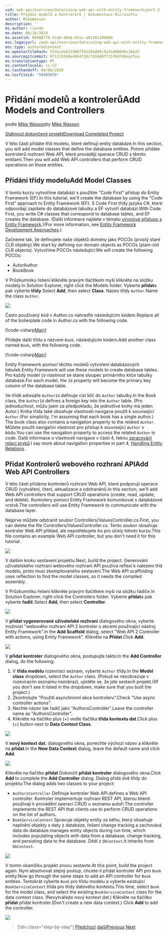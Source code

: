 ```yaml
---
uid: web-api/overview/data/using-web-api-with-entity-framework/part-2
title: Přidání modelů a Kontrolerů | Dokumentace Microsoftu
author: MikeWasson
description: ''
ms.author: riande
ms.date: 06/16/2014
ms.assetid: 88908ff8-51a9-40eb-931c-a8139128b680
msc.legacyurl: /web-api/overview/data/using-web-api-with-entity-framework/part-2
msc.type: authoredcontent
ms.openlocfilehash: 57dacda421968f341284d89c9a3ad80040c16e25
ms.sourcegitcommit: 0f1119340e4464720cfd16d0ff15764746ea1fea
ms.translationtype: MT
ms.contentlocale: cs-CZ
ms.lasthandoff: 04/09/2019
ms.locfileid: "59405076"
---
```

# <a name="add-models-and-controllers"></a><span data-ttu-id="13f6d-102">Přidání modelů a kontrolerů</span><span class="sxs-lookup"><span data-stu-id="13f6d-102">Add Models and Controllers</span></span>

<span data-ttu-id="13f6d-103">podle [Mike Wasson](https://github.com/MikeWasson)</span><span class="sxs-lookup"><span data-stu-id="13f6d-103">by [Mike Wasson](https://github.com/MikeWasson)</span></span>

[<span data-ttu-id="13f6d-104">Stáhnout dokončený projekt</span><span class="sxs-lookup"><span data-stu-id="13f6d-104">Download Completed Project</span></span>](https://github.com/MikeWasson/BookService)

<span data-ttu-id="13f6d-105">V této části přidáte tříd modelu, které definují entity databáze.</span><span class="sxs-lookup"><span data-stu-id="13f6d-105">In this section, you will add model classes that define the database entities.</span></span> <span data-ttu-id="13f6d-106">Potom přidáte kontrolerů rozhraní Web API, které provádějí operace CRUD s těmito entitami.</span><span class="sxs-lookup"><span data-stu-id="13f6d-106">Then you will add Web API controllers that perform CRUD operations on those entities.</span></span>

## <a name="add-model-classes"></a><span data-ttu-id="13f6d-107">Přidání třídy modelu</span><span class="sxs-lookup"><span data-stu-id="13f6d-107">Add Model Classes</span></span>

<span data-ttu-id="13f6d-108">V tomto kurzu vytvoříme databázi s použitím "Code First" přístup do Entity Framework (EF).</span><span class="sxs-lookup"><span data-stu-id="13f6d-108">In this tutorial, we'll create the database by using the "Code First" approach to Entity Framework (EF).</span></span> <span data-ttu-id="13f6d-109">S Code First třídy jazyka C#, které odpovídají zapíšete do databázové tabulky a EF vytvoří databázi.</span><span class="sxs-lookup"><span data-stu-id="13f6d-109">With Code First, you write C# classes that correspond to database tables, and EF creates the database.</span></span> <span data-ttu-id="13f6d-110">(Další informace najdete v tématu [vývojové přístupy s Entity Framework](https://msdn.microsoft.com/library/ms178359%28v=vs.110%29.aspx#dbfmfcf).)</span><span class="sxs-lookup"><span data-stu-id="13f6d-110">(For more information, see [Entity Framework Development Approaches](https://msdn.microsoft.com/library/ms178359%28v=vs.110%29.aspx#dbfmfcf).)</span></span>

<span data-ttu-id="13f6d-111">Začneme tak, že definujete naše objektů domény jako POCOs (prostý staré CLR objekty).</span><span class="sxs-lookup"><span data-stu-id="13f6d-111">We start by defining our domain objects as POCOs (plain-old CLR objects).</span></span> <span data-ttu-id="13f6d-112">Vytvoříme POCOs následující:</span><span class="sxs-lookup"><span data-stu-id="13f6d-112">We will create the following POCOs:</span></span>

- <span data-ttu-id="13f6d-113">Autor</span><span class="sxs-lookup"><span data-stu-id="13f6d-113">Author</span></span>
- <span data-ttu-id="13f6d-114">Book</span><span class="sxs-lookup"><span data-stu-id="13f6d-114">Book</span></span>

<span data-ttu-id="13f6d-115">V Průzkumníku řešení klikněte pravým tlačítkem myši klikněte na složku modely.</span><span class="sxs-lookup"><span data-stu-id="13f6d-115">In Solution Explorer, right click the Models folder.</span></span> <span data-ttu-id="13f6d-116">Vyberte **přidat**a pak vyberte **třídy**.</span><span class="sxs-lookup"><span data-stu-id="13f6d-116">Select **Add**, then select **Class**.</span></span> <span data-ttu-id="13f6d-117">Název třídy `Author`.</span><span class="sxs-lookup"><span data-stu-id="13f6d-117">Name the class `Author`.</span></span>

![](part-2/_static/image1.png)

<span data-ttu-id="13f6d-118">Často používaný kód v Author.cs nahraďte následujícím kódem.</span><span class="sxs-lookup"><span data-stu-id="13f6d-118">Replace all of the boilerplate code in Author.cs with the following code.</span></span>

[!code-csharp[Main](part-2/samples/sample1.cs)]

<span data-ttu-id="13f6d-119">Přidejte další třídu s názvem `Book`, následujícím kódem.</span><span class="sxs-lookup"><span data-stu-id="13f6d-119">Add another class named `Book`, with the following code.</span></span>

[!code-csharp[Main](part-2/samples/sample2.cs)]

<span data-ttu-id="13f6d-120">Entity Framework pomocí těchto modelů vytvoření databázových tabulek.</span><span class="sxs-lookup"><span data-stu-id="13f6d-120">Entity Framework will use these models to create database tables.</span></span> <span data-ttu-id="13f6d-121">Pro každý model `Id` vlastnost se stane sloupec primárního klíče tabulky databáze.</span><span class="sxs-lookup"><span data-stu-id="13f6d-121">For each model, the `Id` property will become the primary key column of the database table.</span></span>

<span data-ttu-id="13f6d-122">Ve třídě adresáře `AuthorId` definuje cizí klíč do `Author` tabulky.</span><span class="sxs-lookup"><span data-stu-id="13f6d-122">In the Book class, the `AuthorId` defines a foreign key into the `Author` table.</span></span> <span data-ttu-id="13f6d-123">(Pro jednoduchost, můžu jsem za předpokladu, že jednotlivé knihy má jeden Autor.) Kniha třída také obsahuje vlastnosti navigace použít k související `Author`.</span><span class="sxs-lookup"><span data-stu-id="13f6d-123">(For simplicity, I'm assuming that each book has a single author.) The book class also contains a navigation property to the related `Author`.</span></span> <span data-ttu-id="13f6d-124">Můžete použít navigační vlastnost pro přístup k související `Author` v kódu.</span><span class="sxs-lookup"><span data-stu-id="13f6d-124">You can use the navigation property to access the related `Author` in code.</span></span> <span data-ttu-id="13f6d-125">Další informace o vlastnosti navigace v části 4, řeknu [zpracování relací prvků](part-4.md).</span><span class="sxs-lookup"><span data-stu-id="13f6d-125">I say more about navigation properties in part 4, [Handling Entity Relations](part-4.md).</span></span>

## <a name="add-web-api-controllers"></a><span data-ttu-id="13f6d-126">Přidat Kontrolerů webového rozhraní API</span><span class="sxs-lookup"><span data-stu-id="13f6d-126">Add Web API Controllers</span></span>

<span data-ttu-id="13f6d-127">V této části přidáme kontrolerů rozhraní Web API, které podporují operace CRUD (vytváření, čtení, aktualizace a odstranění).</span><span class="sxs-lookup"><span data-stu-id="13f6d-127">In this section, we'll add Web API controllers that support CRUD operations (create, read, update, and delete).</span></span> <span data-ttu-id="13f6d-128">Kontrolery pomocí Entity Framework komunikovat s databázové vrstvě.</span><span class="sxs-lookup"><span data-stu-id="13f6d-128">The controllers will use Entity Framework to communicate with the database layer.</span></span>

<span data-ttu-id="13f6d-129">Nejprve můžete odstranit soubor Controllers/ValuesController.cs.</span><span class="sxs-lookup"><span data-stu-id="13f6d-129">First, you can delete the file Controllers/ValuesController.cs.</span></span> <span data-ttu-id="13f6d-130">Tento soubor obsahuje kontroler Web API příklad, ale nepotřebujete ho pro účely tohoto kurzu.</span><span class="sxs-lookup"><span data-stu-id="13f6d-130">This file contains an example Web API controller, but you don't need it for this tutorial.</span></span>

![](part-2/_static/image2.png)

<span data-ttu-id="13f6d-131">V dalším kroku sestavení projektu.</span><span class="sxs-lookup"><span data-stu-id="13f6d-131">Next, build the project.</span></span> <span data-ttu-id="13f6d-132">Generování uživatelského rozhraní webového rozhraní API používá reflexi k nalezení tříd modelu, proto musí zkompilovaného sestavení.</span><span class="sxs-lookup"><span data-stu-id="13f6d-132">The Web API scaffolding uses reflection to find the model classes, so it needs the compiled assembly.</span></span>

<span data-ttu-id="13f6d-133">V Průzkumníku řešení klikněte pravým tlačítkem myši na složku řadiče.</span><span class="sxs-lookup"><span data-stu-id="13f6d-133">In Solution Explorer, right-click the Controllers folder.</span></span> <span data-ttu-id="13f6d-134">Vyberte **přidat**a pak vyberte **řadič**.</span><span class="sxs-lookup"><span data-stu-id="13f6d-134">Select **Add**, then select **Controller**.</span></span>

![](part-2/_static/image3.png)

<span data-ttu-id="13f6d-135">V **přidat vygenerované uživatelské rozhraní** dialogového okna, vyberte možnost "webového rozhraní API 2 kontroler s akcemi používající nástroj Entity Framework".</span><span class="sxs-lookup"><span data-stu-id="13f6d-135">In the **Add Scaffold** dialog, select "Web API 2 Controller with actions, using Entity Framework".</span></span> <span data-ttu-id="13f6d-136">Klikněte na **Přidat**.</span><span class="sxs-lookup"><span data-stu-id="13f6d-136">Click **Add**.</span></span>

![](part-2/_static/image4.png)

<span data-ttu-id="13f6d-137">V **přidat kontroler** dialogového okna, postupujte takto:</span><span class="sxs-lookup"><span data-stu-id="13f6d-137">In the **Add Controller** dialog, do the following:</span></span>

1. <span data-ttu-id="13f6d-138">V **třída modelu** rozevírací seznam, vyberte `Author` třídy.</span><span class="sxs-lookup"><span data-stu-id="13f6d-138">In the **Model class** dropdown, select the `Author` class.</span></span> <span data-ttu-id="13f6d-139">(Pokud se nezobrazuje v rozevíracím seznamu nezobrazí, ujistěte se, že jste sestavili projekt.)</span><span class="sxs-lookup"><span data-stu-id="13f6d-139">(If you don't see it listed in the dropdown, make sure that you built the project.)</span></span>
2. <span data-ttu-id="13f6d-140">Zkontrolujte "Použití asynchronní akce kontroleru".</span><span class="sxs-lookup"><span data-stu-id="13f6d-140">Check "Use async controller actions".</span></span>
3. <span data-ttu-id="13f6d-141">Nechte název tak řadič jako &quot;AuthorsController&quot;.</span><span class="sxs-lookup"><span data-stu-id="13f6d-141">Leave the controller name as &quot;AuthorsController&quot;.</span></span>
4. <span data-ttu-id="13f6d-142">Klikněte na tlačítko plus (+) vedle tlačítka **třída kontextu dat**.</span><span class="sxs-lookup"><span data-stu-id="13f6d-142">Click plus (+) button next to **Data Context Class**.</span></span>

![](part-2/_static/image5.png)

<span data-ttu-id="13f6d-143">V **nový kontext dat.** dialogového okna, ponechte výchozí název a klikněte na **přidat**.</span><span class="sxs-lookup"><span data-stu-id="13f6d-143">In the **New Data Context** dialog, leave the default name and click **Add**.</span></span>

![](part-2/_static/image6.png)

<span data-ttu-id="13f6d-144">Klikněte na tlačítko **přidat** Dokončit **přidat kontroler** dialogového okna.</span><span class="sxs-lookup"><span data-stu-id="13f6d-144">Click **Add** to complete the **Add Controller** dialog.</span></span> <span data-ttu-id="13f6d-145">Dialog přidá dvě třídy do projektu:</span><span class="sxs-lookup"><span data-stu-id="13f6d-145">The dialog adds two classes to your project:</span></span>

- `AuthorsController` <span data-ttu-id="13f6d-146">Definuje kontroler Web API.</span><span class="sxs-lookup"><span data-stu-id="13f6d-146">defines a Web API controller.</span></span> <span data-ttu-id="13f6d-147">Kontroler implementuje rozhraní REST API, kterou klienti používají k provádění operací CRUD u seznamu autoři.</span><span class="sxs-lookup"><span data-stu-id="13f6d-147">The controller implements the REST API that clients use to perform CRUD operations on the list of authors.</span></span>
- `BookServiceContext` <span data-ttu-id="13f6d-148">Spravuje objekty entity za běhu, který obsahuje naplnění objekty s daty z databáze, řešení change tracking a zachovává data do databáze.</span><span class="sxs-lookup"><span data-stu-id="13f6d-148">manages entity objects during run time, which includes populating objects with data from a database, change tracking, and persisting data to the database.</span></span> <span data-ttu-id="13f6d-149">Dědí z `DbContext`.</span><span class="sxs-lookup"><span data-stu-id="13f6d-149">It inherits from `DbContext`.</span></span>

![](part-2/_static/image7.png)

<span data-ttu-id="13f6d-150">V tomto okamžiku projekt znovu sestavte.</span><span class="sxs-lookup"><span data-stu-id="13f6d-150">At this point, build the project again.</span></span> <span data-ttu-id="13f6d-151">Nyní absolvovat stejný postup, chcete-li přidat kontroler API pro `Book` entity.</span><span class="sxs-lookup"><span data-stu-id="13f6d-151">Now go through the same steps to add an API controller for `Book` entities.</span></span> <span data-ttu-id="13f6d-152">Tentokrát vyberte `Book` pro třídu modelu a vyberte existující `BookServiceContext` třída pro třídy datového kontextu.</span><span class="sxs-lookup"><span data-stu-id="13f6d-152">This time, select `Book` for the model class, and select the existing `BookServiceContext` class for the data context class.</span></span> <span data-ttu-id="13f6d-153">(Nevytvářejte nový kontext dat.) Klikněte na tlačítko **přidat** přidat kontroler.</span><span class="sxs-lookup"><span data-stu-id="13f6d-153">(Don't create a new data context.) Click **Add** to add the controller.</span></span>

![](part-2/_static/image8.png)

> [!div class="step-by-step"]
> <span data-ttu-id="13f6d-154">[Předchozí](part-1.md)
> [další](part-3.md)</span><span class="sxs-lookup"><span data-stu-id="13f6d-154">[Previous](part-1.md)
[Next](part-3.md)</span></span>
